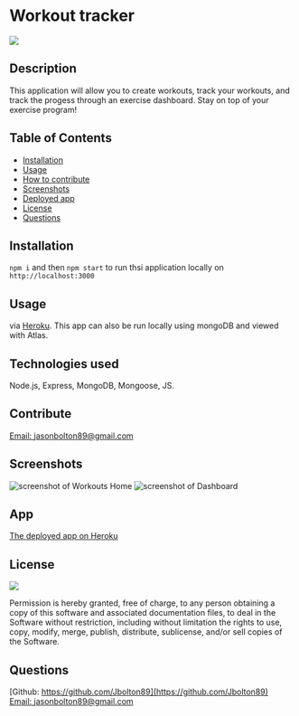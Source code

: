 # Workout tracker

  <a href="https://opensource.org/licenses/MIT">
  <img src="https://img.shields.io/badge/License-MIT-yellow.svg"></a>

  ## Description
  This application will allow you to create workouts, track your workouts, and track the progess through an exercise dashboard. Stay on top of your exercise program!


  ## Table of Contents
  - [Installation](#installation)
  - [Usage](#usage)
  - [How to contribute](#contribute)
  - [Screenshots](#screenshots)
  - [Deployed app](#app)
  - [License](#license)
  - [Questions](#questions)

  ## Installation
  `npm i` and then `npm start` to run thsi application locally on `http://localhost:3000`

  ## Usage
  via [Heroku](https://vast-mountain-93750.herokuapp.com/). This app can also be run locally using mongoDB and viewed with Atlas. 

  ## Technologies used
  Node.js, Express, MongoDB, Mongoose, JS.

  ## Contribute
[Email: jasonbolton89@gmail.com](mailto:jasonbolton89@gmail.com)

  ## Screenshots
  ![screenshot of Workouts Home](.public/images/homepage.JPEG)
  ![screenshot of Dashboard](.public/images/dashboard.JPEG)

## App
[The deployed app on Heroku](https://vast-mountain-93750.herokuapp.com/)

  ## License

<a href="https://opensource.org/licenses/MIT">
<img src="https://img.shields.io/badge/License-MIT-yellow.svg"></a>

Permission is hereby granted, free of charge, to any person obtaining a copy of this software and associated documentation files, to deal in the Software without restriction, including without limitation the rights to use, copy, modify, merge, publish, distribute, sublicense, and/or sell copies of the Software.


  ## Questions
  [Github: https://github.com/Jbolton89](https://github.com/Jbolton89)
  <br>
  [Email: jasonbolton89@gmail.com](mailto:jasonbolton89@gmail.com)